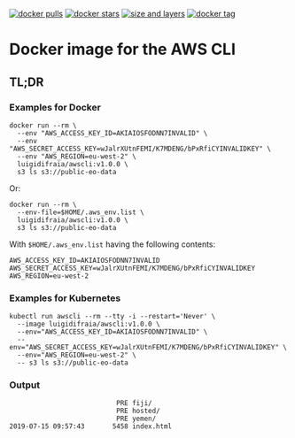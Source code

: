 [![docker pulls](https://img.shields.io/docker/pulls/luigidifraia/awscli.svg)](https://hub.docker.com/r/luigidifraia/awscli/ "Get your own image badge on shields.io")
[![docker stars](https://img.shields.io/docker/stars/luigidifraia/awscli.svg)](https://hub.docker.com/r/luigidifraia/awscli/ "Get your own image badge on shields.io")
[![size and layers](https://images.microbadger.com/badges/image/luigidifraia/awscli:v1.0.1.svg)](https://microbadger.com/images/luigidifraia/awscli:v1.0.1 "Get your own image badge on microbadger.com")
[![docker tag](https://images.microbadger.com/badges/version/luigidifraia/awscli:v1.0.1.svg)](https://microbadger.com/images/luigidifraia/awscli:v1.0.1 "Get your own version badge on microbadger.com")

# Docker image for the AWS CLI

## TL;DR

### Examples for Docker

```
docker run --rm \
  --env "AWS_ACCESS_KEY_ID=AKIAIOSFODNN7INVALID" \
  --env "AWS_SECRET_ACCESS_KEY=wJalrXUtnFEMI/K7MDENG/bPxRfiCYINVALIDKEY" \
  --env "AWS_REGION=eu-west-2" \
  luigidifraia/awscli:v1.0.0 \
  s3 ls s3://public-eo-data
```

Or:

```
docker run --rm \
  --env-file=$HOME/.aws_env.list \
  luigidifraia/awscli:v1.0.0 \
  s3 ls s3://public-eo-data
```

With `$HOME/.aws_env.list` having the following contents:

```
AWS_ACCESS_KEY_ID=AKIAIOSFODNN7INVALID
AWS_SECRET_ACCESS_KEY=wJalrXUtnFEMI/K7MDENG/bPxRfiCYINVALIDKEY
AWS_REGION=eu-west-2
```

### Examples for Kubernetes

```
kubectl run awscli --rm --tty -i --restart='Never' \
  --image luigidifraia/awscli:v1.0.0 \
  --env="AWS_ACCESS_KEY_ID=AKIAIOSFODNN7INVALID" \
  --env="AWS_SECRET_ACCESS_KEY=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" \
  --env="AWS_REGION=eu-west-2" \
  -- s3 ls s3://public-eo-data
```

### Output

```
                           PRE fiji/
                           PRE hosted/
                           PRE yemen/
2019-07-15 09:57:43       5458 index.html
```
